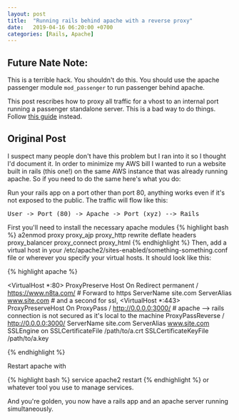 ```yaml
---
layout: post
title:  "Running rails behind apache with a reverse proxy"
date:   2019-04-16 06:20:00 +0700
categories: [Rails, Apache]
---
```


## Future Nate Note:
This is a terrible hack. You shouldn't do this. You should use the apache passenger module `mod_passenger` to run passenger behind apache.

This post rescribes how to proxy all traffic for a vhost to an internal port running a passenger standalone server. This is a bad
way to do things. Follow [this guide](https://www.phusionpassenger.com/library/config/apache/intro.html) instead.


## Original Post


I suspect many people don't have this problem but I ran into it so I thought I'd document it. In order to minimize my AWS bill I wanted to run a website built in rails (this one!) on the same AWS instance that was already running apache. So if you need to do the same here's what you do:

Run your rails app on a port other than port 80, anything works even if it's not exposed to the public. The traffic will flow like this:

<pre>
User -> Port (80) -> Apache -> Port (xyz) --> Rails
</pre>

First you'll need to install the necessary apache modules
{% highlight bash %}
a2enmod proxy proxy_ajp proxy_http rewrite deflate headers proxy_balancer proxy_connect proxy_html
{% endhighlight %}
Then, add a virtual host in your /etc/apache2/sites-enabled/something-something.conf file or wherever you specify your virtual hosts.
It should look like this:

{% highlight apache %}

<VirtualHost *:80> 
     ProxyPreserve
    Host On 
    Redirect permanent / https://www.n8ta.com/ # Forward to https 
    ServerName site.com 
    ServerAlias www.site.com 
</VirtualHost> # and a second for ssl, 
<VirtualHost *:443> 
     ProxyPreserveHost On 
     ProxyPass / http://0.0.0.0:3000/ # apache --> rails connection is not secured as it's local to the machine 
     ProxyPassReverse / http://0.0.0.0:3000/ 
     ServerName site.com 
     ServerAlias www.site.com 
     SSLEngine on 
     SSLCertificateFile /path/to/a.crt 
     SSLCertificateKeyFile /path/to/a.key 
</VirtualHost>

{% endhighlight %}

Restart apache with

{% highlight bash %}
service apache2 restart
{% endhighlight %}
or whatever tool you use to manage services.

And you're golden, you now have a rails app and an apache server running simultaneously. 